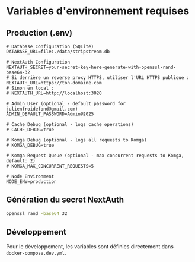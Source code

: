 # Variables d'environnement requises

## Production (.env)
```env
# Database Configuration (SQLite)
DATABASE_URL=file:./data/stripstream.db

# NextAuth Configuration
NEXTAUTH_SECRET=your-secret-key-here-generate-with-openssl-rand-base64-32
# Si derrière un reverse proxy HTTPS, utiliser l'URL HTTPS publique :
NEXTAUTH_URL=https://ton-domaine.com
# Sinon en local :
# NEXTAUTH_URL=http://localhost:3020

# Admin User (optional - default password for julienfroidefond@gmail.com)
ADMIN_DEFAULT_PASSWORD=Admin@2025

# Cache Debug (optional - logs cache operations)
# CACHE_DEBUG=true

# Komga Debug (optional - logs all requests to Komga)
# KOMGA_DEBUG=true

# Komga Request Queue (optional - max concurrent requests to Komga, default: 2)
# KOMGA_MAX_CONCURRENT_REQUESTS=5

# Node Environment
NODE_ENV=production
```

## Génération du secret NextAuth
```bash
openssl rand -base64 32
```

## Développement
Pour le développement, les variables sont définies directement dans `docker-compose.dev.yml`.
